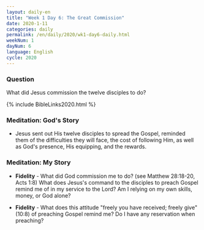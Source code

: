 ```yaml
---
layout: daily-en
title: "Week 1 Day 6: The Great Commission"
date: 2020-1-11 
categories: daily
permalink: /en/daily/2020/wk1-day6-daily.html
weekNum: 1
dayNum: 6
language: English
cycle: 2020
---
```


### Question     
What did Jesus commission the twelve disciples to do?

{% include BibleLinks2020.html %} 

### Meditation: God's Story   
+ Jesus sent out His twelve disciples to spread the Gospel, reminded them of the difficulties they will face, the cost of following Him, as well as God's presence, His equipping, and the rewards. 

### Meditation: My Story   
+ **Fidelity** - What did God commission me to do? (see Matthew 28:18-20, Acts 1:8) What does Jesus's command to the disciples to preach Gospel remind me of in my service to the Lord? Am I relying on my own skills, money, or God alone? 

+ **Fidelity** - What does this attitude "freely you have received; freely give" (10:8) of preaching Gospel remind me? Do I have any reservation when preaching? 
